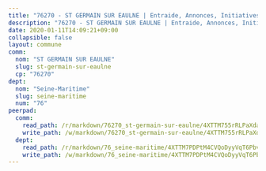 ```yaml
---
title: "76270 - ST GERMAIN SUR EAULNE | Entraide, Annonces, Initiatives"
description: "76270 - ST GERMAIN SUR EAULNE | Entraide, Annonces, Initiatives"
date: 2020-01-11T14:09:21+09:00
collapsible: false
layout: commune
comm:
  nom: "ST GERMAIN SUR EAULNE"
  slug: st-germain-sur-eaulne
  cp: "76270"
dept:
  nom: "Seine-Maritime"
  slug: seine-maritime
  num: "76"
peerpad:
  comm:
    read_path: /r/markdown/76270_st-germain-sur-eaulne/4XTTM755rRLPaXdax5PiWugVnX4eJpGYB1oFbdrJsbdbyAmwn
    write_path: /w/markdown/76270_st-germain-sur-eaulne/4XTTM755rRLPaXdax5PiWugVnX4eJpGYB1oFbdrJsbdbyAmwn-K3TgUkn3e82Sn5egkasUQHSdPGYYi5KFYrGHTsdi3UgR9NkSqqks9La3oQHpJzfULMVrjJi7GD3kBGf1hKFksasrd1ZyFdJkFm4ooBHtXHvv6Lxtd1gawwoYKRF11c4RZbMginW4
  dept:
    read_path: /r/markdown/76_seine-maritime/4XTTM7PDPtM4CVQoDyyVqT6Pbvj1SVtndpXJdTDsc7xwdMTdt
    write_path: /w/markdown/76_seine-maritime/4XTTM7PDPtM4CVQoDyyVqT6Pbvj1SVtndpXJdTDsc7xwdMTdt-K3TgUmo7Qwp8ZQz8qKFjC8WCY27ypEpX2c8BXeSV9rrPY1zRZn2SrYwkBXF8VnHkcepiXsccFfKHYuT2JNgSMXxLRaUGRu6o5B3BB15nZxEho97cTz3yC4eRTX4hZM1hcyAZrn8r
---
```


